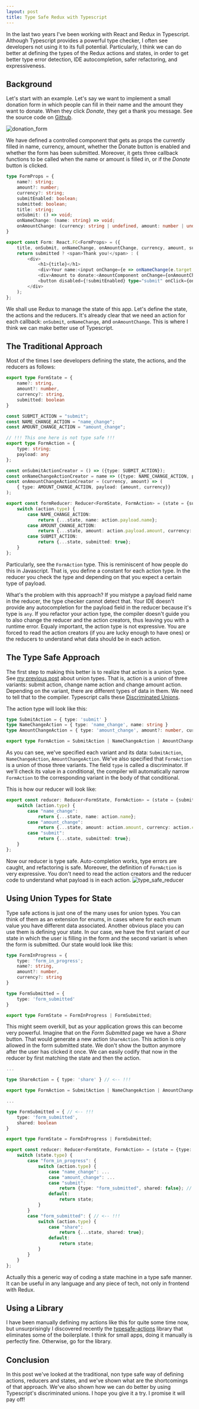 ```yaml
---
layout: post
title: Type Safe Redux with Typescript
---
```


In the last two years I've been working with React and Redux in Typescript. Although Typescript
provides a powerful type checker, I often see developers not using it to its full potential.
Particularly, I think we can do better at defining the types of the Redux actions and states,
in order to get better type error detection, IDE autocompletion, safer refactoring, and expressiveness.

## Background ##

Let's start with an example. Let's say we want to implement a small donation form in which
people can fill in their name and the amount they want to donate. When they click *Donate*, 
they get a thank you message. See the source code on [Github](https://github.com/sutiialex/type-safe-redux).

![donation_form](../public/donation_form.gif "Donation Form")

We have defined a controlled component that gets as props the currently filled in name, currency, amount, 
whether the Donate button is enabled and whether the form has been submitted. Moreover, it gets three
callback functions to be called when the name or amount is filled in, or if the *Donate* button is clicked.

```typescript
type FormProps = {
    name?: string;
    amount?: number;
    currency?: string;
    submitEnabled: boolean;
    submitted: boolean;
    title: string;
    onSubmit: () => void;
    onNameChange: (name: string) => void;
    onAmountChange: (currency: string | undefined, amount: number | undefined) => void;
}

export const Form: React.FC<FormProps> = ({
    title, onSubmit, onNameChange, onAmountChange, currency, amount, submitEnabled, submitted}: FormProps) => {
    return submitted ? <span>Thank you!</span> : (
        <div>
            <h1>{title}</h1>
            <div>Your name:<input onChange={e => onNameChange(e.target.value)}/></div>
            <div>Amount to donate:<AmountComponent onChange={onAmountChange} currency={currency} amount={amount}/></div>
            <button disabled={!submitEnabled} type="submit" onClick={onSubmit}>Donate</button>
        </div>
    );
};
```

We shall use Redux to manage the state of this app. Let's define the state, the actions and the reducers.
It's already clear that we need an action for each callback: `onSubmit`, `onNameChange`,
and `onAmountChange`. This is where I think we can make better use of Typescript.

## The Traditional Approach ##

Most of the times I see developers defining the state, the actions, and the reducers as follows:

```typescript
export type FormState = {
    name?: string,
    amount?: number,
    currency?: string,
    submitted: boolean
}

const SUBMIT_ACTION = "submit";
const NAME_CHANGE_ACTION = "name_change";
const AMOUNT_CHANGE_ACTION = "amount_change";

// !!! This one here is not type safe !!!
export type FormAction = {
    type: string; 
    payload: any
};

const onSubmitActionCreator = () => ({type: SUBMIT_ACTION});
const onNameChangeActionCreator = name => ({type: NAME_CHANGE_ACTION, payload: {name}});
const onAmountChangeActionCreator = (currency, amount) => (
    { type: AMOUNT_CHANGE_ACTION, payload: {amount, currency}}
);

export const formReducer: Reducer<FormState, FormAction> = (state = {submitted: false}, action): FormState => {
    switch (action.type) {
        case NAME_CHANGE_ACTION:
            return {...state, name: action.payload.name};
        case AMOUNT_CHANGE_ACTION:
            return {...state, amount: action.payload.amount, currency: action.payload.currency};
        case SUBMIT_ACTION:
            return {...state, submitted: true};
    }
};
```

Particularly, see the `FormAction` type. This is reminiscent of how people do this in Javascript. 
That is, you define a constant for each action type. In the reducer you check the type
and depending on that you expect a certain type of payload. 

What's the problem with this approach? If you mistype a payload field name in the reducer, the type
checker cannot detect that. Your IDE doesn't provide any autocompletion for the payload field in the reducer
because it's type is `any`. If you refactor your action type, the compiler doesn't guide
you to also change the reducer and the action creators, thus leaving you with a runtime error.
Equaly important, the action type is not expressive. You are forced to read the action creators 
(if you are lucky enough to have ones) or the reducers to understand what data should be in each action.

## The Type Safe Approach ##

The first step to making this better is to realize that action is a union type. See 
[my previous post](./2019-09-08-java-pattern-matching.md) about union types. That is,
action is a union of three variants: submit action, change name action and change amount action.
Depending on the variant, there are different types of data in them. We need to tell that to the compiler.
Typescript calls these [Discriminated Unions](http://www.typescriptlang.org/docs/handbook/advanced-types.html#discriminated-unions).

The action type will look like this:
```typescript
type SubmitAction = { type: 'submit' }
type NameChangeAction = { type: 'name_change', name: string }
type AmountChangeAction = { type: 'amount_change', amount?: number, currency?: string }

export type FormAction = SubmitAction | NameChangeAction | AmountChangeAction
```
As you can see, we've specified each variant and its data: `SubmitAction`, `NameChangeAction`, 
`AmountChangeAction`. We've also specified that `FormAction` is a union of those three variants.
The field `type` is called a discriminator. If we'll check its value in a conditional,
the compiler will automatically narrow `FormAction` to the corresponding variant in the body of
that conditional.

This is how our reducer will look like:
```typescript
export const reducer: Reducer<FormState, FormAction> = (state = {submitted: false}, action): FormState => {
    switch (action.type) {
        case "name_change":
            return {...state, name: action.name};
        case "amount_change":
            return {...state, amount: action.amount, currency: action.currency};
        case "submit":
            return {...state, submitted: true};
    }
};
```
Now our reducer is type safe. Auto-completion works, type errors are caught, and refactoring is safe.
Moreover, the definition of `FormAction` is very expressive. You don't need to read the
action creators and the reducer code to understand what payload is in each action.
![type_safe_reducer](../public/type_safe_reducer.gif)

## Using Union Types for State ##
Type safe actions is just one of the many uses for union types. You can think of them as an extension
for enums, in cases where for each enum value you have different data associated. Another obvious
place you can use them is defining your state. In our case, we have the first variant of our state
in which the user is filling in the form and the second variant is when the form is submitted.
Our state would look like this:
```typescript
type FormInProgress = {
    type: 'form_in_progress';
    name?: string,
    amount?: number,
    currency?: string
}

type FormSubmitted = {
    type: 'form_submitted'
}

export type FormState = FormInProgress | FormSubmitted;
```
This might seem overkill, but as your application grows this can become very powerful.
Imagine that on the *Form Submitted* page we have a *Share* button. That would generate a
new action `ShareAction`. This action is only allowed in the form submitted state. We don't show the button
anymore after the user has clicked it once. We can easily codify that now in the reducer by first matching 
the state and then the action.
```typescript
...

type ShareAction = { type: 'share' } // <-- !!!

export type FormAction = SubmitAction | NameChangeAction | AmountChangeAction | ShareAction;

...

type FormSubmitted = { // <-- !!!
    type: 'form_submitted',
    shared: boolean
}

export type FormState = FormInProgress | FormSubmitted;

export const reducer: Reducer<FormState, FormAction> = (state = {type: 'form_in_progress'}, action): FormState => {
    switch (state.type) {
        case "form_in_progress": {
            switch (action.type) {
                case "name_change": ...
                case "amount_change": ...
                case "submit":
                    return {type: "form_submitted", shared: false}; // <-- !!!
                default:
                    return state;
            }
        }
        case "form_submitted": { // <-- !!!
            switch (action.type) {
                case "share":
                    return {...state, shared: true};
                default:
                    return state;
            }
        }
    }
};
```
Actually this a generic way of coding a state machine in a type safe manner. It can be
useful in any language and any piece of tech, not only in frontend with Redux.

## Using a Library ##
I have been manually defining my actions like this for quite some time now, but unsurprisingly
I discovered recently the [typesafe-actions](https://github.com/piotrwitek/typesafe-actions) 
library that eliminates some of the boilerplate. I think for small apps, doing it manually
is perfectly fine. Otherwise, go for the library.

## Conclusion ##
In this post we've looked at the traditional, non type safe way of defining actions,
reducers and states, and we've shown what are the shortcomings of that approach. We've also shown
how we can do better by using Typescript's discriminated unions. I hope you give it a try.
I promise it will pay off!